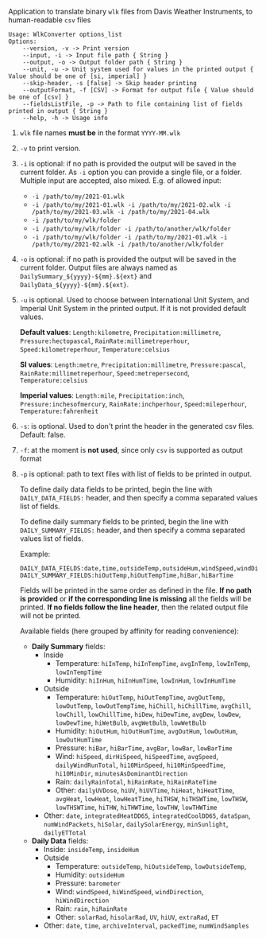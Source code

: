 Application to translate binary `wlk` files from Davis Weather Instruments, to human-readable `csv` files

```
Usage: WlkConverter options_list
Options:
    --version, -v -> Print version 
    --input, -i -> Input file path { String }
    --output, -o -> Output folder path { String }
    --unit, -u -> Unit system used for values in the printed output { Value should be one of [si, imperial] }
    --skip-header, -s [false] -> Skip header printing 
    --outputFormat, -f [CSV] -> Format for output file { Value should be one of [csv] }
    --fieldsListFile, -p -> Path to file containing list of fields printed in output { String }
    --help, -h -> Usage info  
```

1. `wlk` file names **must be** in the format `YYYY-MM.wlk`
2. `-v` to print version.
3. `-i` is optional: if no path is provided the output will be saved in the current folder.
   As `-i` option you can provide a single file, or a folder. Multiple input are accepted, also mixed. E.g. of allowed input:
   - `-i /path/to/my/2021-01.wlk`
   - `-i /path/to/my/2021-01.wlk -i /path/to/my/2021-02.wlk -i /path/to/my/2021-03.wlk -i /path/to/my/2021-04.wlk`
   - `-i /path/to/my/wlk/folder`
   - `-i /path/to/my/wlk/folder -i /path/to/another/wlk/folder`
   - `-i /path/to/my/wlk/folder -i /path/to/my/2021-01.wlk -i /path/to/my/2021-02.wlk -i /path/to/another/wlk/folder`
4. `-o` is optional: if no path is provided the output will be saved in the current folder. Output files are always named as `DailySummary_${yyyy}-${mm}.${ext}` and `DailyData_${yyyy}-${mm}.${ext}`.
5. `-u` is optional. Used to choose between International Unit System, and Imperial Unit System in the printed output. If it is not provided default values.
   
   **Default values**: `Length:kilometre`, `Precipitation:millimetre`, `Pressure:hectopascal`, `RainRate:millimetreperhour`, `Speed:kilometreperhour`, `Temperature:celsius`
   
   **SI values**: `Length:metre`, `Precipitation:millimetre`, `Pressure:pascal`, `RainRate:millimetreperhour`, `Speed:metrepersecond`, `Temperature:celsius`
   
   **Imperial values**: `Length:mile`, `Precipitation:inch`, `Pressure:inchesofmercury`, `RainRate:inchperhour`, `Speed:mileperhour`, `Temperature:fahrenheit`
6. `-s`: is optional. Used to don't print the header in the generated csv files. Default: false.
7. `-f`: at the moment is **not used**, since only `csv` is supported as output format
8. `-p` is optional: path to text files with list of fields to be printed in output.

   To define daily data fields to be printed, begin the line with `DAILY_DATA_FIELDS:` header, and then specify a comma separated values list of fields.
   
   To define daily summary fields to be printed, begin the line with `DAILY_SUMMARY_FIELDS:` header, and then specify a comma separated values list of fields.
   
   Example:
    ```
    DAILY_DATA_FIELDS:date,time,outsideTemp,outsideHum,windSpeed,windDirection
    DAILY_SUMMARY_FIELDS:hiOutTemp,hiOutTempTime,hiBar,hiBarTime
    ```
   Fields will be printed in the same order as defined in the file.
   **If no path is provided** or **if the corresponding line is missing** all the fields will be printed. **If no fields follow the line header**, then the related output file will not be printed.

   Available fields (here grouped by affinity for reading convenience):
   - **Daily Summary** fields:
     - Inside
       - Temperature: `hiInTemp`, `hiInTempTime`, `avgInTemp`, `lowInTemp`, `lowInTempTime`
       - Humidity: `hiInHum`, `hiInHumTime`, `lowInHum`, `lowInHumTime`
     - Outside
       - Temperature: `hiOutTemp`, `hiOutTempTime`, `avgOutTemp`, `lowOutTemp`, `lowOutTempTime`, `hiChill`, `hiChillTime`, `avgChill`, `lowChill`, `lowChillTime`, `hiDew`, `hiDewTime`, `avgDew`, `lowDew`, `lowDewTime`, `hiWetBulb`, `avgWetBulb`, `lowWetBulb`
       - Humidity: `hiOutHum`, `hiOutHumTime`, `avgOutHum`, `lowOutHum`, `lowOutHumTime`
       - Pressure: `hiBar`, `hiBarTime`, `avgBar`, `lowBar`, `lowBarTime`
       - Wind: `hiSpeed`, `dirHiSpeed`, `hiSpeedTime`, `avgSpeed`, `dailyWindRunTotal`, `hi10MinSpeed`, `hi10MinSpeedTime`, `hi10MinDir`, `minutesAsDominantDirection`
       - Rain: `dailyRainTotal`, `hiRainRate`, `hiRainRateTime`
       - Other: `dailyUVDose`, `hiUV`, `hiUVTime`, `hiHeat`, `hiHeatTime`, `avgHeat`, `lowHeat`, `lowHeatTime`, `hiTHSW`, `hiTHSWTime`, `lowTHSW`, `lowTHSWTime`, `hiTHW`, `hiTHWTime`, `lowTHW`, `lowTHWTime`
     - Other: `date`, `integratedHeatDD65`, `integratedCoolDD65`, `dataSpan`, `numWindPackets`, `hiSolar`, `dailySolarEnergy`, `minSunlight`, `dailyETTotal`
   - **Daily Data** fields:
     - Inside: `insideTemp`, `insideHum`
     - Outside
       - Temperature: `outsideTemp`, `hiOutsideTemp`, `lowOutsideTemp`,
       - Humidity: `outsideHum`
       - Pressure: `barometer`
       - Wind: `windSpeed`, `hiWindSpeed`, `windDirection`, `hiWindDirection`
       - Rain: `rain`, `hiRainRate`
       - Other: `solarRad`, `hisolarRad`, `UV`, `hiUV`, `extraRad`, `ET`
     - Other: `date`, `time`, `archiveInterval`, `packedTime`, `numWindSamples`
